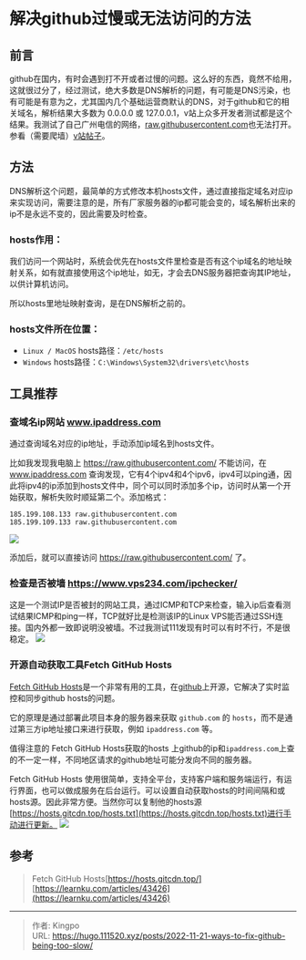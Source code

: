 # 解决github过慢或无法访问的方法


<!--more-->
## 前言

github在国内，有时会遇到打不开或者过慢的问题。这么好的东西，竟然不给用，这就很过分了，经过测试，绝大多数是DNS解析的问题，有可能是DNS污染，也有可能是有意为之，尤其国内几个基础运营商默认的DNS，对于github和它的相关域名，解析结果大多数为 0.0.0.0 或 127.0.0.1，v站上众多开发者测试都是这个结果。我测试了自己广州电信的网络，[raw.githubusercontent.com](http://raw.githubusercontent.com/)也无法打开。参看（需要爬墙）[v站帖子](https://v2ex.com/t/896752)。

## 方法

DNS解析这个问题，最简单的方式修改本机hosts文件，通过直接指定域名对应ip来实现访问，需要注意的是，所有厂家服务器的ip都可能会变的，域名解析出来的ip不是永远不变的，因此需要及时检查。

### hosts作用：
我们访问一个网站时，系统会优先在hosts文件里检查是否有这个ip域名的地址映射关系，如有就直接使用这个ip地址，如无，才会去DNS服务器把查询其IP地址，以供计算机访问。

所以hosts里地址映射查询，是在DNS解析之前的。

### hosts文件所在位置：
-   `Linux / MacOS` hosts路径：`/etc/hosts`
-   `Windows` hosts路径：`C:\Windows\System32\drivers\etc\hosts`

## 工具推荐

### 查域名ip网站 www.ipaddress.com

通过查询域名对应的ip地址，手动添加ip域名到hosts文件。

比如我发现我电脑上 https://raw.githubusercontent.com/ 不能访问，在 www.ipaddress.com 查询发现，它有4个ipv4和4个ipv6，ipv4可以ping通，因此将ipv4的ip添加到hosts文件中，同个可以同时添加多个ip，访问时从第一个开始获取，解析失败时顺延第二个。添加格式：
```
185.199.108.133 raw.githubusercontent.com
185.199.109.133 raw.githubusercontent.com
```

![](https://s.imgkb.xyz/abcdocker/2022/11/22/5aadf3ace5fc8/5aadf3ace5fc8.png)

添加后，就可以直接访问 https://raw.githubusercontent.com/ 了。

### 检查是否被墙 https://www.vps234.com/ipchecker/

这是一个测试IP是否被封的网站工具，通过ICMP和TCP来检查，输入ip后查看测试结果ICMP和ping一样，TCP就好比是检测该IP的Linux VPS能否通过SSH连接。国内外都一致即说明没被墙。不过我测试111发现有时可以有时不行，不是很稳定。
![](https://s.imgkb.xyz/abcdocker/2022/11/22/3d8b224647387/3d8b224647387.png)


### 开源自动获取工具Fetch GitHub Hosts

[Fetch GitHub Hosts](https://hub.fastgit.xyz/Licoy/fetch-github-hosts/releases)是一个非常有用的工具，在[github](https://github.com/Licoy/fetch-github-hosts)上开源，它解决了实时监控和同步github hosts的问题。

它的原理是通过部署此项目本身的服务器来获取 `github.com` 的 `hosts`，而不是通过第三方ip地址接口来进行获取，例如 `ipaddress.com` 等。

值得注意的 Fetch GitHub Hosts获取的hosts 上github的ip和`ipaddress.com`上查的不一定一样，不同地区请求的github地址可能分发向不同的服务器。

Fetch GitHub Hosts 使用很简单，支持全平台，支持客户端和服务端运行，有运行界面，也可以做成服务在后台运行。可以设置自动获取hosts的时间间隔和或hosts源。因此非常方便。当然你可以复制他的hosts源[https://hosts.gitcdn.top/hosts.txt](https://hosts.gitcdn.top/hosts.txt)进行手动进行更新。
![](https://s.imgkb.xyz/abcdocker/2022/11/22/dd0d563277153/dd0d563277153.png)


## 参考

> Fetch GitHub Hosts[https://hosts.gitcdn.top/]
> [https://learnku.com/articles/43426](https://learnku.com/articles/43426)

---

> 作者: Kingpo  
> URL: https://hugo.111520.xyz/posts/2022-11-21-ways-to-fix-github-being-too-slow/  

